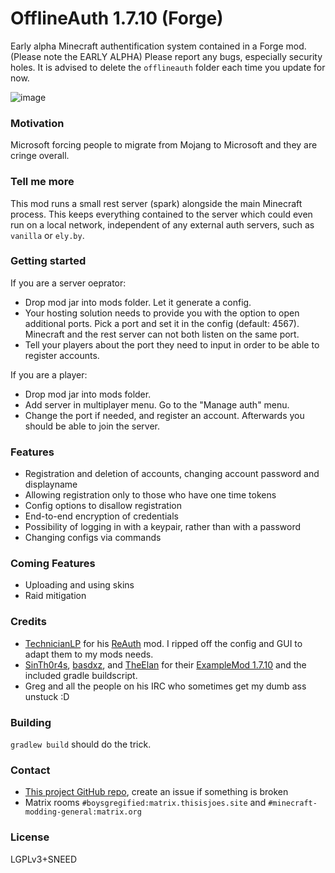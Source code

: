 # OfflineAuth 1.7.10 (Forge)
Early alpha Minecraft authentification system contained in a Forge mod. (Please note the EARLY ALPHA) Please report any bugs, especially security holes.
It is advised to delete the `offlineauth` folder each time you update for now.

![image](https://user-images.githubusercontent.com/19153947/178967503-51b17062-e549-4869-82c9-3e0615dc759f.png)

### Motivation
Microsoft forcing people to migrate from Mojang to Microsoft and they are cringe overall.

### Tell me more
This mod runs a small rest server (spark) alongside the main Minecraft process. This keeps everything contained to the server which could even run on a local network, independent of any external auth servers, such as `vanilla` or `ely.by`.

### Getting started
If you are a server oeprator:
* Drop mod jar into mods folder. Let it generate a config.
* Your hosting solution needs to provide you with the option to open additional ports. Pick a port and set it in the config (default: 4567). Minecraft and the rest server can not both listen on the same port.
* Tell your players about the port they need to input in order to be able to register accounts.

If you are a player:
* Drop mod jar into mods folder.
* Add server in multiplayer menu. Go to the "Manage auth" menu.
* Change the port if needed, and register an account. Afterwards you should be able to join the server.

### Features
* Registration and deletion of accounts, changing account password and displayname
* Allowing registration only to those who have one time tokens
* Config options to disallow registration
* End-to-end encryption of credentials
* Possibility of logging in with a keypair, rather than with a password
* Changing configs via commands

### Coming Features
* Uploading and using skins
* Raid mitigation

### Credits
* [TechnicianLP](https://github.com/TechnicianLP) for his [ReAuth](https://github.com/TechnicianLP/ReAuth) mod. I ripped off the config and GUI to adapt them to my mods needs.
* [SinTh0r4s](https://github.com/SinTh0r4s), [basdxz](https://github.com/basdxz), and [TheElan](https://github.com/TheElan) for their [ExampleMod 1.7.10](https://github.com/SinTh0r4s/ExampleMod1.7.10) and the included gradle buildscript.
* Greg and all the people on his IRC who sometimes get my dumb ass unstuck :D

### Building
`gradlew build` should do the trick.

### Contact
* [This project GitHub repo](https://github.com/trollogyadherent/OfflineAuth), create an issue if something is broken
* Matrix rooms `#boysgregified:matrix.thisisjoes.site` and `#minecraft-modding-general:matrix.org`

### License
LGPLv3+SNEED
